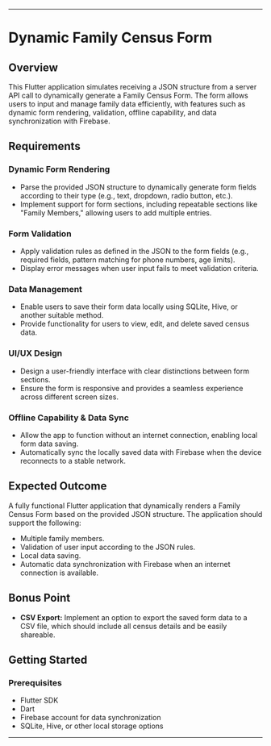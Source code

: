 

---

# **Dynamic Family Census Form**

## **Overview**

This Flutter application simulates receiving a JSON structure from a server API call to dynamically generate a Family Census Form. The form allows users to input and manage family data efficiently, with features such as dynamic form rendering, validation, offline capability, and data synchronization with Firebase.


## **Requirements**

### **Dynamic Form Rendering**
- Parse the provided JSON structure to dynamically generate form fields according to their type (e.g., text, dropdown, radio button, etc.).
- Implement support for form sections, including repeatable sections like "Family Members," allowing users to add multiple entries.

### **Form Validation**
- Apply validation rules as defined in the JSON to the form fields (e.g., required fields, pattern matching for phone numbers, age limits).
- Display error messages when user input fails to meet validation criteria.

### **Data Management**
- Enable users to save their form data locally using SQLite, Hive, or another suitable method.
- Provide functionality for users to view, edit, and delete saved census data.

### **UI/UX Design**
- Design a user-friendly interface with clear distinctions between form sections.
- Ensure the form is responsive and provides a seamless experience across different screen sizes.

### **Offline Capability & Data Sync**
- Allow the app to function without an internet connection, enabling local form data saving.
- Automatically sync the locally saved data with Firebase when the device reconnects to a stable network.

## **Expected Outcome**

A fully functional Flutter application that dynamically renders a Family Census Form based on the provided JSON structure. The application should support the following:
- Multiple family members.
- Validation of user input according to the JSON rules.
- Local data saving.
- Automatic data synchronization with Firebase when an internet connection is available.

## **Bonus Point**

- **CSV Export:** Implement an option to export the saved form data to a CSV file, which should include all census details and be easily shareable.

## **Getting Started**

### **Prerequisites**
- Flutter SDK
- Dart
- Firebase account for data synchronization
- SQLite, Hive, or other local storage options

---

